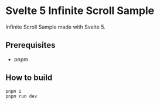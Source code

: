 # Svelte 5 Infinite Scroll Sample

Infinite Scroll Sample made with Svelte 5.

## Prerequisites

* pnpm

## How to build

```sh
pnpm i
pnpm run dev
```
